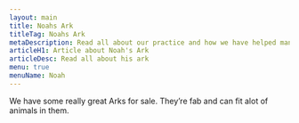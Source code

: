 ```yaml
---
layout: main
title: Noahs Ark
titleTag: Noahs Ark
metaDescription: Read all about our practice and how we have helped many pets over the years.
articleH1: Article about Noah's Ark
articleDesc: Read all about his ark
menu: true
menuName: Noah
---
```


We have some really great Arks for sale. They’re fab and can fit alot of animals in them.